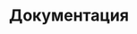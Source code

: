 ---
layout: forum-index
title: Документация
headerBg: true
breadcrumbs:
  - name: Форумы
    url: /forum/

subNavbar: true
subMenu: true
subMenuAction: false
submenuTitle: Форумы
subMenuItems:
  - name: Вопросы и ответы
    url: /forum/
  - name: Полезные ссылки
    url: /forum/
  - name: Работа сообщества
    url: /forum/
---